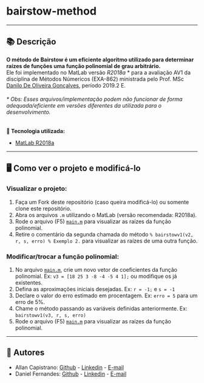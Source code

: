 # bairstow-method

------------

## 📚 Descrição ##

**O método de Bairstow é um eficiente algoritmo utilizado para determinar raízes de funções uma função polinomial de grau arbitrário.** <br/>
Ele foi implementado no MatLab versão *R2018a* * para a avaliação AV1 da disciplina de Métodos Númericos (EXA-862) ministrada pelo Prof. MSc [Danilo De Oliveira Gonçalves](https://daniloxm.wixsite.com/danilogoncalves), período 2019.2 E.

###### * Obs: Esses arquivos/implementação podem não funcionar de forma adequada/eficiente em versões diferentes da utilizada para o desenvolvimento. ######

**🔗 Tecnologia utilizada:**
- [MatLab R2018a](https://www.mathworks.com/products/new_products/release2018a.html)

------------

## 🖥️ Como ver o projeto e modificá-lo ##

### Visualizar o projeto: ###
1. Faça um Fork deste repositório (caso queira modificá-lo) ou somente clone este repositório.
2. Abra os arquivos ```.m``` utilizando o MatLab (versão recomendada: R2018a).
3. Rode o arquivo (F5) [```main.m```](https://github.com/AllanCapistrano/bairstow-method/blob/main/main.m) para visualizar as raízes da função polinomial.
4. Retire o comentário da segunda chamada do método ```% bairstowv1(v2, r, s, erro) % Exemplo 2.``` para visualizar as raízes de uma outra função.

### Modificar/trocar a função polinomial: ###
1. No arquivo [```main.m```](https://github.com/AllanCapistrano/bairstow-method/blob/main/main.m), crie um novo vetor de coeficientes da função polinomial. Ex: ```v3 = [18 25 3 -8 -4 -5 4 1];``` ou modifique os já existentes.
2. Defina as aproximações iniciais desejadas. Ex: ```r = -1;``` e ```s = -1```
3. Declare o valor do erro estimado em procentagem. Ex: ```erro = 5``` para um erro de 5%.
4. Chame o método passando as variáveis definidas anteriormente. Ex: ```bairstowv1(v3, r, s, erro)```
5. Rode o arquivo (F5) [```main.m```](https://github.com/AllanCapistrano/bairstow-method/blob/main/main.m) para visualizar as raízes da função polinomial.

------------

## 📌 Autores ##
- Allan Capistrano: [Github](https://github.com/AllanCapistrano) - [Linkedin](https://www.linkedin.com/in/allancapistrano/) - [E-mail](https://mail.google.com/mail/u/0/?view=cm&fs=1&tf=1&source=mailto&to=asantos@ecomp.uefs.br)
- Daniel Fernandes: [Github](https://github.com/denielfer) - [Linkedin](https://www.linkedin.com/in/daniel-fernandes-campos-05a2141b9/) - [E-mail](https://mail.google.com/mail/u/0/?view=cm&fs=1&tf=1&source=mailto&to=dfc152@gmail.com)
